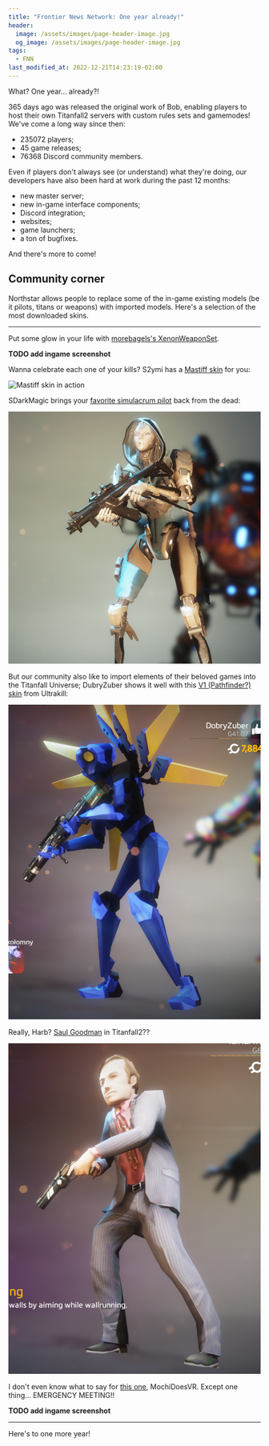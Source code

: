```yaml
---
title: "Frontier News Network: One year already!"
header:
  image: /assets/images/page-header-image.jpg
  og_image: /assets/images/page-header-image.jpg
tags:
  - FNN
last_modified_at: 2022-12-21T14:23:19-02:00
---
```


What? One year... already?!

365 days ago was released the original work of Bob, enabling players to host their own Titanfall2 servers with custom
rules sets and gamemodes! We've come a long way since then:
* 235072 players;
* 45 game releases;
* 76368 Discord community members.

Even if players don't always see (or understand) what they're doing, our developers have also been hard at work during 
the past 12 months:
* new master server;
* new in-game interface components;
* Discord integration;
* websites;
* game launchers;
* a ton of bugfixes.

And there's more to come!

## Community corner

Northstar allows people to replace some of the in-game existing models (be it pilots, titans or weapons) with imported
models. Here's a selection of the most downloaded skins.

---

Put some glow in your life with [morebagels's XenonWeaponSet](https://northstar.thunderstore.io/package/morebagels/XenonWeaponSet/).

**TODO add ingame screenshot**

Wanna celebrate each one of your kills? S2ymi has a [Mastiff skin](https://northstar.thunderstore.io/package/S2Mods/MastiffKillReactiveSkin/) for you:

![Mastiff skin in action](/assets/images/posts/one-year/HighParallelAntlion.gif)

SDarkMagic brings your [favorite simulacrum pilot](https://northstar.thunderstore.io/package/SDarkMagic/Phase_Pilot_Ash/) back from the dead:

![Ash skin from Apex Legends](/assets/images/posts/one-year/ash.png)

But our community also like to import elements of their beloved games into the Titanfall Universe; DubryZuber shows it well with this [V1 (Pathfinder?) skin](https://northstar.thunderstore.io/package/DobryZuber/ZuberV1/) from Ultrakill:

![V1 from Ultrakill in Titanfall2](/assets/images/posts/one-year/v1.png)

Really, Harb? [Saul Goodman](https://northstar.thunderstore.io/package/Harb_Mods/Saul_Goodman/) in Titanfall2??

![Saul Goodman in Titanfall2](/assets/images/posts/one-year/goodman.png)

I don't even know what to say for [this one](https://northstar.thunderstore.io/package/MochiDoesVR/AmongUsStimPilot/), MochiDoesVR. Except one thing... EMERGENCY MEETING!!

**TODO add ingame screenshot**

---

Here's to one more year! 
